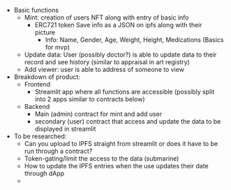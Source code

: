 - Basic functions  
	- Mint: creation of users NFT along with entry of basic info  
		- ERC721 token Save info as a JSON on ipfs along with their picture  
			- Info: Name, Gender, Age, Weight, Height, Medications (Basics for mvp)  
	- Update data: User (possibly doctor?) is able to update data to their record  and see history (similar to appraisal in art registry)  
	- Add viewer: user is able to address of someone to view  
- Breakdown of product:  
	- Frontend  
		- Streamlit app where all functions are accessible (possibly split into 2 apps similar to contracts below)  
	- Backend  
		- Main (admin) contract for mint and add user  
		- secondary (user) contract that access and update the data to be displayed in streamlit  
- To be researched:  
	- Can you upload to IPFS straight from streamlit or does it have to be run through a contract?  
	- Token-gating/limit the access to the data (submarine)  
	- How to update the IPFS entries when the use updates their date through dApp  
	-  